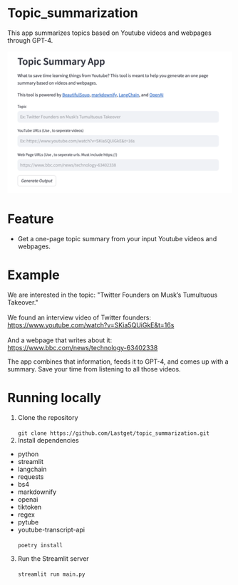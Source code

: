 # Topic_summarization
This app summarizes topics based on Youtube videos and webpages through GPT-4. <br />  
![Topic App](example.png)

# Feature 
- Get a one-page topic summary from your input Youtube videos and webpages.

# Example
We are interested in the topic: "Twitter Founders on Musk’s Tumultuous Takeover." <br />  
We found an interview video of Twitter founders: https://www.youtube.com/watch?v=SKia5QUiGkE&t=16s <br />  
And a webpage that writes about it: https://www.bbc.com/news/technology-63402338 <br />  

The app combines that information, feeds it to GPT-4, and comes up with a summary. Save your time from listening to all those videos.

# Running locally 
1. Clone the repository <br />  
``` git clone https://github.com/Lastget/topic_summarization.git ```
2. Install dependencies
- python
- streamlit 
- langchain 
- requests 
- bs4 
- markdownify 
- openai 
- tiktoken 
- regex 
- pytube 
- youtube-transcript-api <br />  
``` poetry install ```

3. Run the Streamlit server <br />  
``` streamlit run main.py ```   
